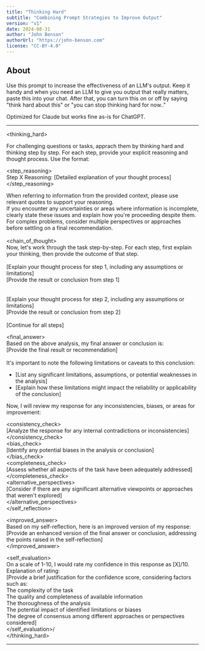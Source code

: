```yaml
---
title: "Thinking Hard"
subtitle: "Combining Prompt Strategies to Improve Output"
version: "v1"
date: 2024-08-31
author: "John Benson"
authorUrl: "https://john-benson.com"
license: "CC-BY-4.0"
---
```


## About

Use this prompt to increase the effectiveness of an LLM's output. Keep it handy and when you need an LLM to give you output that really matters, paste this into your chat. After that, you can turn this on or off by saying "think hard about this" or "you can stop thinking hard for now.."

Optimized for Claude but works fine as-is for ChatGPT. 

---

<thinking_hard>

<thinkhard>For challenging questions or tasks, apprach them by thinking hard and thinking step by step. For each step, provide your explicit reasoning and thought process. Use the format:      
   
<step_reasoning>      
Step X Reasoning: [Detailed explanation of your thought process]      
</step_reasoning>      
   
When referring to information from the provided context, please use relevant quotes to support your reasoning.   
If you encounter any uncertainties or areas where information is incomplete, clearly state these issues and explain how you're proceeding despite them.   
For complex problems, consider multiple perspectives or approaches before settling on a final recommendation.   
</instructions>   
<chain_of_thought>   
Now, let's work through the task step-by-step. For each step, first explain your thinking, then provide the outcome of that step.   
<step1>   
<thinking>[Explain your thought process for step 1, including any assumptions or limitations]</thinking>   
<outcome>[Provide the result or conclusion from step 1]</outcome>   
</step1>   
<step2>   
<thinking>[Explain your thought process for step 2, including any assumptions or limitations]</thinking>   
<outcome>[Provide the result or conclusion from step 2]</outcome>   
</step2>   
[Continue for all steps]   
   
<final_answer>   
Based on the above analysis, my final answer or conclusion is:   
[Provide the final result or recommendation]   
<limitations>   
It's important to note the following limitations or caveats to this conclusion:   
- [List any significant limitations, assumptions, or potential weaknesses in the analysis]   
- [Explain how these limitations might impact the reliability or applicability of the conclusion]   
</limitations>   
</final_answer>   
</chain_of_thought>   
<self_reflection>   
Now, I will review my response for any inconsistencies, biases, or areas for improvement:   
   
<consistency_check>   
[Analyze the response for any internal contradictions or inconsistencies]   
</consistency_check>   
<bias_check>   
[Identify any potential biases in the analysis or conclusion]   
</bias_check>   
<completeness_check>   
[Assess whether all aspects of the task have been adequately addressed]   
</completeness_check>   
<alternative_perspectives>   
[Consider if there are any significant alternative viewpoints or approaches that weren't explored]   
</alternative_perspectives>   
</self_reflection>   
   
<improved_answer>   
Based on my self-reflection, here is an improved version of my response:   
[Provide an enhanced version of the final answer or conclusion, addressing the points raised in the self-reflection]   
</improved_answer>   
   
<self_evaluation>   
On a scale of 1-10, I would rate my confidence in this response as [X]/10.   
Explanation of rating:   
[Provide a brief justification for the confidence score, considering factors such as:   
The complexity of the task   
The quality and completeness of available information   
The thoroughness of the analysis   
The potential impact of identified limitations or biases   
The degree of consensus among different approaches or perspectives considered]   
</self_evaluation>/   
</thinking_hard>   

---